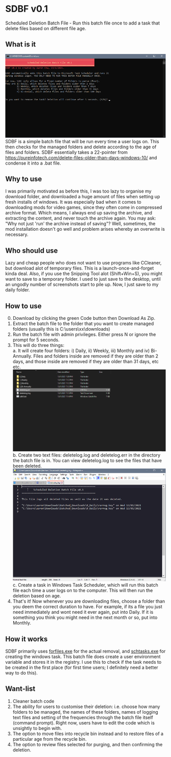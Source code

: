 # SDBF v0.1
Scheduled Deletion Batch File - Run this batch file once to add a task that delete files based on different file age.

## What is it
![Batch File](https://raw.githubusercontent.com/Powerchu/sdbf/main/batch_command_prompt.png)<br>
SDBF is a simple batch file that will be run every time a user logs on. This then checks for the managed folders and delete according to the age of files and folders. SDBF essentially takes a 22-pointer from https://pureinfotech.com/delete-files-older-than-days-windows-10/ and condense it into a .bat file.

## Why to use
I was primarily motivated as before this, I was too lazy to organise my download folder, and downloaded a huge amount of files when setting up fresh installs of windows. It was especially bad when it comes to downloading mods for video games, since they often come in compressed archive format. Which means, I always end up saving the archive, and extracting the content, and never touch the archive again. You may ask: "Why not just 'run' the archive instead of saving"? Well, sometimes, the mod installation doesn't go well and problem arises whereby an overwrite is necessary.

## Who should use
Lazy and cheap people who does not want to use programs like CCleaner, but download alot of temporary files. This is a launch-once-and-forget kinda deal.
Also, if you use the Snipping Tool alot (Shift+Win+S), you might want to save to a temporary folder. I used to just save to the desktop, until an ungodly number of screenshots start to pile up. Now, I just save to my daily folder.

## How to use
  0. Download by clicking the green Code button then Download As Zip.
  1. Extract the batch file to the folder that you want to create managed folders (usually this is C:\users\xx\downloads)
  2. Run the batch file with admin privileges. Either press N or ignore the prompt for 5 seconds.
  3. This will do three things:<br>
    a. It will create four folders: i) Daily, ii) Weekly, iii) Monthly and iv) Bi-Annually. Files and folders inside <Daily> are removed if they are older than 2 days, and those inside <Monthly> are removed if they are older than 31 days, etc etc.<br>
  ![Managed Folders](https://raw.githubusercontent.com/Powerchu/sdbf/main/managedfolders.png)<br>
    b. Create two text files: deletelog.log and deletelog.err in the directory the batch file is in. You can view deletelog.log to see the files that have been deleted.<br>
  ![Logger](https://raw.githubusercontent.com/Powerchu/sdbf/main/log.png)<br>
    c. Create a task <ScheduledDeletionTask> in Windows Task Scheduler, which will run this batch file each time a user logs on to the computer. This will then run the deletion based on age.<br>
  4. That's it! Now whenever you are downloading files, choose a folder than you deem the correct duration to have. For example, if its a file you just need immediately and wont need it ever again, put into Daily. If it is something you think you might need in the next month or so, put into Monthly.
  
## How it works
SDBF primarily uses [forfiles.exe](https://docs.microsoft.com/en-us/windows-server/administration/windows-commands/forfiles "Microsoft Docs: Forfiles") for the actual removal, and [schtasks.exe](https://docs.microsoft.com/en-us/windows-server/administration/windows-commands/schtasks "Microsoft Docs: Schtasks") for creating the windows task. This batch file does create a user environment variable and stores it in the registry. I use this to check if the task needs to be created in the first place (for first time users; I definitely need a better way to do this).
  
## Want-list
  1. Cleaner batch code
  2. The ability for users to customise their deletion: i.e. choose how many folders to be managed, the names of these folders, names of logging text files and setting of the frequencies through the batch file itself (command prompt). Right now, users have to edit the code which is unsightly to begin with.
  3. The option to move files into recycle bin instead and to restore files of a particular age from the recycle bin.
  4. The option to review files selected for purging, and then confirming the deletion.
